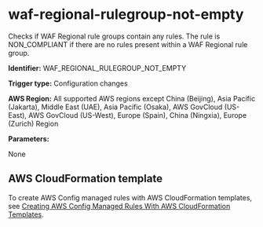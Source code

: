 # waf\-regional\-rulegroup\-not\-empty<a name="waf-regional-rulegroup-not-empty"></a>

Checks if WAF Regional rule groups contain any rules\. The rule is NON\_COMPLIANT if there are no rules present within a WAF Regional rule group\. 

**Identifier:** WAF\_REGIONAL\_RULEGROUP\_NOT\_EMPTY

**Trigger type:** Configuration changes

**AWS Region:** All supported AWS regions except China \(Beijing\), Asia Pacific \(Jakarta\), Middle East \(UAE\), Asia Pacific \(Osaka\), AWS GovCloud \(US\-East\), AWS GovCloud \(US\-West\), Europe \(Spain\), China \(Ningxia\), Europe \(Zurich\) Region

**Parameters:**

None  

## AWS CloudFormation template<a name="w2aac12c31c27b9d575c15"></a>

To create AWS Config managed rules with AWS CloudFormation templates, see [Creating AWS Config Managed Rules With AWS CloudFormation Templates](aws-config-managed-rules-cloudformation-templates.md)\.